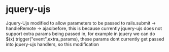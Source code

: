 # jquery-ujs
Jquery-Ujs modified to allow parameters to be passed to rails.submit -> handleRemote -> ajax:before, this is because currently jquery-ujs does not support extra params being passed in, for example in jquery we can do $(x).trigger("event",extra_params), these params dont currently get passed into jquery-ujs handlers, so this modification
